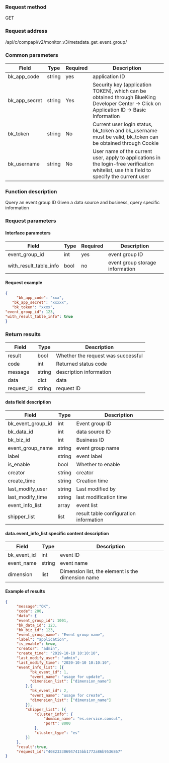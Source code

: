 ### Request method

GET


### Request address

/api/c/compapi/v2/monitor_v3/metadata_get_event_group/


### Common parameters

| Field | Type | Required | Description |
|-----------|------------|--------|------------|
| bk_app_code | string | yes | application ID |
| bk_app_secret| string | Yes | Security key (application TOKEN), which can be obtained through BlueKing Developer Center -> Click on Application ID -> Basic Information |
| bk_token | string | No | Current user login status, bk_token and bk_username must be valid, bk_token can be obtained through Cookie |
| bk_username | string | No | User name of the current user, apply to applications in the login-free verification whitelist, use this field to specify the current user |


### Function description

Query an event group ID
Given a data source and business, query specific information

### Request parameters



#### Interface parameters

| Field | Type | Required | Description |
| -------------- | ------ | ---- | ----------- |
| event_group_id | int | yes | event group ID |
| with_result_table_info | bool | no | event group storage information |

#### Request example

```json
{
     "bk_app_code": "xxx",
   "bk_app_secret": "xxxxx",
   "bk_token": "xxxx",
"event_group_id": 123,
"with_result_table_info": true
}
```

### Return results

| Field | Type | Description |
| ---------- | ------ | ---------- |
| result | bool | Whether the request was successful |
| code | int | Returned status code |
| message | string | description information |
| data | dict | data |
| request_id | string | request ID |

#### data field description

| Field | Type | Description |
| ------------------- | ------ | -------- |
| bk_event_group_id | int | Event group ID |
| bk_data_id | int | data source ID |
| bk_biz_id | int | Business ID |
| event_group_name | string | event group name |
| label | string | event label |
| is_enable | bool | Whether to enable |
| creator | string | creator |
| create_time | string | Creation time |
| last_modify_user | string | Last modified by |
| last_modify_time | string | last modification time |
| event_info_list | array | event list |
| shipper_list | list | result table configuration information |

#### data.event_info_list specific content description

| Field | Type | Description |
| ------------ | ------ | ----------------------- |
| bk_event_id | int | event ID |
| event_name | string | event name |
| dimension | list | Dimension list, the element is the dimension name |

#### Example of results

```json
{
     "message":"OK",
     "code": 200,
     "data": {
     "event_group_id": 1001,
     "bk_data_id": 123,
     "bk_biz_id": 123,
     "event_group_name": "Event group name",
     "label": "application",
     "is_enable": true,
     "creator": "admin",
     "create_time": "2019-10-10 10:10:10",
     "last_modify_user": "admin",
     "last_modify_time": "2020-10-10 10:10:10",
     "event_info_list": [{
           "bk_event_id": 1,
           "event_name": "usage for update",
           "dimension_list": ["dimension_name"]
         },{
           "bk_event_id": 2,
           "event_name": "usage for create",
           "dimension_list": ["dimension_name"]
         }],
         "shipper_list": [{
             "cluster_info": {
                 "domain_name": "es.service.consul",
                 "port": 8000
             },
             "cluster_type": "es"
         }]
     },
     "result":true,
     "request_id":"408233306947415bb1772a86b9536867"
}
```